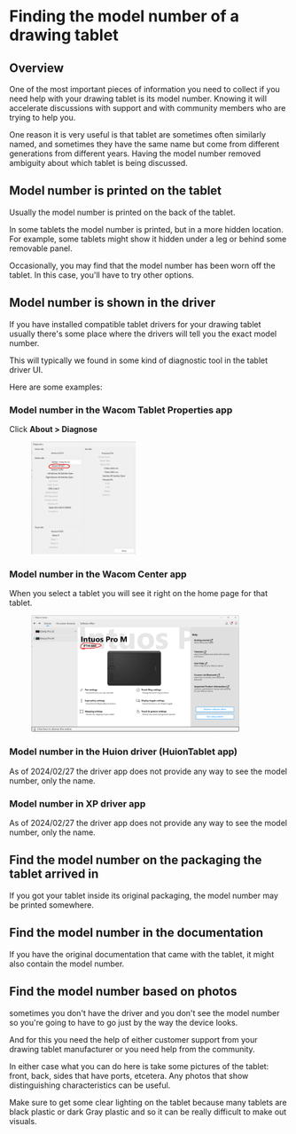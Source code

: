 # Finding the model number of a drawing tablet

## Overview

One of the most important pieces of information you need to collect if you need help with your drawing tablet is its model number. Knowing it will accelerate discussions with support and with community members who are trying to help you.

One reason it is very useful is that tablet are sometimes often similarly named, and sometimes they have the same name but come from different generations from different years. Having the model number removed ambiguity about which tablet is being discussed.

## Model number is printed on the tablet

Usually the model number is printed on the back of the tablet.

In some tablets the model number is printed, but in a more hidden location. For example, some tablets might show it hidden under a leg or behind some removable panel.

Occasionally, you may find that the model number has been worn off the tablet. In this case, you'll have to try other options.

## Model number is shown in the driver

If you have installed compatible tablet drivers for your drawing tablet usually there's some place where the drivers will tell you the exact model number.

This will typically we found in some kind of diagnostic tool in the tablet driver UI.

Here are some examples:

### Model number in the Wacom Tablet Properties app

Click **About > Diagnose**

<div align="left">

<figure><img src="../../.gitbook/assets/image (415).png" alt="" width="188"><figcaption></figcaption></figure>

</div>

### Model number in the Wacom Center app

When you select a tablet you will see it right on the home page for that tablet.&#x20;

<div align="left">

<figure><img src="../../.gitbook/assets/image (417).png" alt="" width="375"><figcaption></figcaption></figure>

</div>

### Model number in the Huion driver (HuionTablet app)

As of 2024/02/27 the driver app does not provide any way to see the model number, only the name.

### Model number in XP driver app

As of 2024/02/27 the driver app does not provide any way to see the model number, only the name.

## Find the model number on the packaging the tablet arrived in

If you got your tablet inside its original packaging, the model number may be printed somewhere.

## Find the model number in the documentation

If you have the original documentation that came with the tablet, it might also contain the model number.

## Find the model number based on photos

sometimes you don't have the driver and you don't see the model number so you're going to have to go just by the way the device looks.

And for this you need the help of either customer support from your drawing tablet manufacturer or you need help from the community.

In either case what you can do here is take some pictures of the tablet: front, back, sides that have ports, etcetera. Any photos that show distinguishing characteristics can be useful.

Make sure to get some clear lighting on the tablet because many tablets are black plastic or dark Gray plastic and so it can be really difficult to make out visuals.
